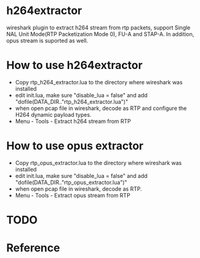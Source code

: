 # h264extractor
wireshark plugin to extract h264 stream from rtp packets, support Single NAL Unit Mode(RTP Packetization Mode 0),  FU-A and STAP-A.  In addition, opus stream is suported as well.

# How to use h264extractor
* Copy rtp_h264_extractor.lua to the directory where wireshark was installed
* edit init.lua,  make sure "disable_lua = false" and add "dofile(DATA_DIR.."rtp_h264_extractor.lua")"
* when open pcap file in wireshark,  decode as RTP and configure the H264 dynamic payload types.  
* Menu - Tools - Extract h264 stream from RTP

# How to use opus extractor
* Copy rtp_opus_extractor.lua to the directory where wireshark was installed
* edit init.lua,  make sure "disable_lua = false" and add "dofile(DATA_DIR.."rtp_opus_extractor.lua")"
* when open pcap file in wireshark,  decode as RTP.  
* Menu - Tools - Extract opus stream from RTP

# TODO

# Reference
* https://wiki.wireshark.org/Lua
* https://tools.ietf.org/html/rfc6184
* https://tools.ietf.org/html/rfc7587
